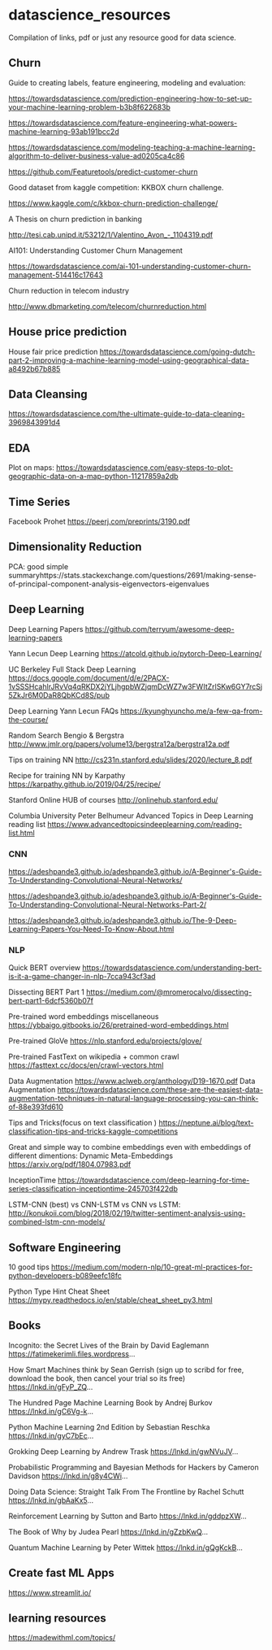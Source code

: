 # datascience_resources
Compilation of links, pdf or just any resource good for data science. 

## Churn
Guide to creating labels, feature engineering, modeling and evaluation:

https://towardsdatascience.com/prediction-engineering-how-to-set-up-your-machine-learning-problem-b3b8f622683b

https://towardsdatascience.com/feature-engineering-what-powers-machine-learning-93ab191bcc2d

https://towardsdatascience.com/modeling-teaching-a-machine-learning-algorithm-to-deliver-business-value-ad0205ca4c86

https://github.com/Featuretools/predict-customer-churn

Good dataset from kaggle competition: KKBOX churn challenge.

https://www.kaggle.com/c/kkbox-churn-prediction-challenge/


A Thesis on churn prediction in banking

http://tesi.cab.unipd.it/53212/1/Valentino_Avon_-_1104319.pdf

AI101: Understanding Customer Churn Management

https://towardsdatascience.com/ai-101-understanding-customer-churn-management-514416c17643

Churn reduction in telecom industry

http://www.dbmarketing.com/telecom/churnreduction.html

## House price prediction

House fair price prediction
https://towardsdatascience.com/going-dutch-part-2-improving-a-machine-learning-model-using-geographical-data-a8492b67b885


## Data Cleansing

https://towardsdatascience.com/the-ultimate-guide-to-data-cleaning-3969843991d4

## EDA

Plot on maps: https://towardsdatascience.com/easy-steps-to-plot-geographic-data-on-a-map-python-11217859a2db

## Time Series

Facebook Prohet https://peerj.com/preprints/3190.pdf

## Dimensionality Reduction

PCA: good simple summaryhttps://stats.stackexchange.com/questions/2691/making-sense-of-principal-component-analysis-eigenvectors-eigenvalues

## Deep Learning

Deep Learning Papers https://github.com/terryum/awesome-deep-learning-papers

Yann Lecun Deep Learning https://atcold.github.io/pytorch-Deep-Learning/

UC Berkeley Full Stack Deep Learning https://docs.google.com/document/d/e/2PACX-1vSSSHcahlrJRvVq4qRKDX2jYLjhgpbWZjqmDcWZ7w3FWItZrlSKw6GY7rcSj5ZkJr6M0DaR8QbKCd8S/pub

Deep Learning Yann Lecun FAQs https://kyunghyuncho.me/a-few-qa-from-the-course/

Random Search Bengio & Bergstra http://www.jmlr.org/papers/volume13/bergstra12a/bergstra12a.pdf

Tips on training NN http://cs231n.stanford.edu/slides/2020/lecture_8.pdf

Recipe for training NN by Karpathy https://karpathy.github.io/2019/04/25/recipe/ 

Stanford Online HUB of courses http://onlinehub.stanford.edu/

Columbia University Peter Belhumeur Advanced Topics in Deep Learning reading list https://www.advancedtopicsindeeplearning.com/reading-list.html


### CNN
https://adeshpande3.github.io/adeshpande3.github.io/A-Beginner's-Guide-To-Understanding-Convolutional-Neural-Networks/

https://adeshpande3.github.io/adeshpande3.github.io/A-Beginner's-Guide-To-Understanding-Convolutional-Neural-Networks-Part-2/

https://adeshpande3.github.io/adeshpande3.github.io/The-9-Deep-Learning-Papers-You-Need-To-Know-About.html

### NLP

Quick BERT overview https://towardsdatascience.com/understanding-bert-is-it-a-game-changer-in-nlp-7cca943cf3ad

Dissecting BERT Part 1 https://medium.com/@mromerocalvo/dissecting-bert-part1-6dcf5360b07f

Pre-trained word embeddings miscellaneous https://ybbaigo.gitbooks.io/26/pretrained-word-embeddings.html

Pre-trained GloVe https://nlp.stanford.edu/projects/glove/

Pre-trained FastText on wikipedia + common crawl https://fasttext.cc/docs/en/crawl-vectors.html

Data Augmentation https://www.aclweb.org/anthology/D19-1670.pdf
Data Augmentation https://towardsdatascience.com/these-are-the-easiest-data-augmentation-techniques-in-natural-language-processing-you-can-think-of-88e393fd610

Tips and Tricks(focus on text classification ) https://neptune.ai/blog/text-classification-tips-and-tricks-kaggle-competitions

Great and simple way to combine embeddings
even with embeddings of different dimentions: Dynamic Meta-Embeddings https://arxiv.org/pdf/1804.07983.pdf

InceptionTime https://towardsdatascience.com/deep-learning-for-time-series-classification-inceptiontime-245703f422db

LSTM-CNN (best) vs CNN-LSTM vs CNN vs LSTM:  http://konukoii.com/blog/2018/02/19/twitter-sentiment-analysis-using-combined-lstm-cnn-models/

## Software Engineering

10 good tips https://medium.com/modern-nlp/10-great-ml-practices-for-python-developers-b089eefc18fc

Python Type Hint Cheat Sheet https://mypy.readthedocs.io/en/stable/cheat_sheet_py3.html


## Books

Incognito: the Secret Lives of the Brain by David Eaglemann https://fatimekerimli.files.wordpress... 

How Smart Machines think by Sean Gerrish (sign up to scribd  for free, download the book, then cancel your trial so its free) https://lnkd.in/gFyP_ZQ... 

The Hundred Page Machine Learning Book by Andrej Burkov  https://lnkd.in/gC6Vg-k... 

Python Machine Learning 2nd Edition by Sebastian Reschka https://lnkd.in/gyC7bEc...

Grokking Deep Learning by Andrew Trask https://lnkd.in/gwNVuJV... 

Probabilistic Programming and Bayesian Methods for Hackers by Cameron Davidson https://lnkd.in/g8y4CWi... 

Doing Data Science: Straight Talk From The Frontline by Rachel Schutt https://lnkd.in/gbAaKx5... 

Reinforcement Learning by Sutton and Barto https://lnkd.in/gddpzXW... 

The Book of Why by Judea Pearl https://lnkd.in/gZzbKwQ...

Quantum Machine Learning by Peter Wittek https://lnkd.in/gQgKckB...

## Create fast ML Apps

https://www.streamlit.io/

## learning resources

https://madewithml.com/topics/
